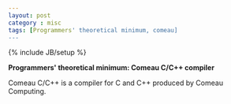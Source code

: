 ```yaml
---
layout: post
category : misc
tags: [Programmers' theoretical minimum, comeau]
---
```

{% include JB/setup %}

**Programmers' theoretical minimum: Comeau C/C++ compiler**

<!--more-->

Comeau C/C++ is a compiler for C and C++ produced by Comeau Computing.

